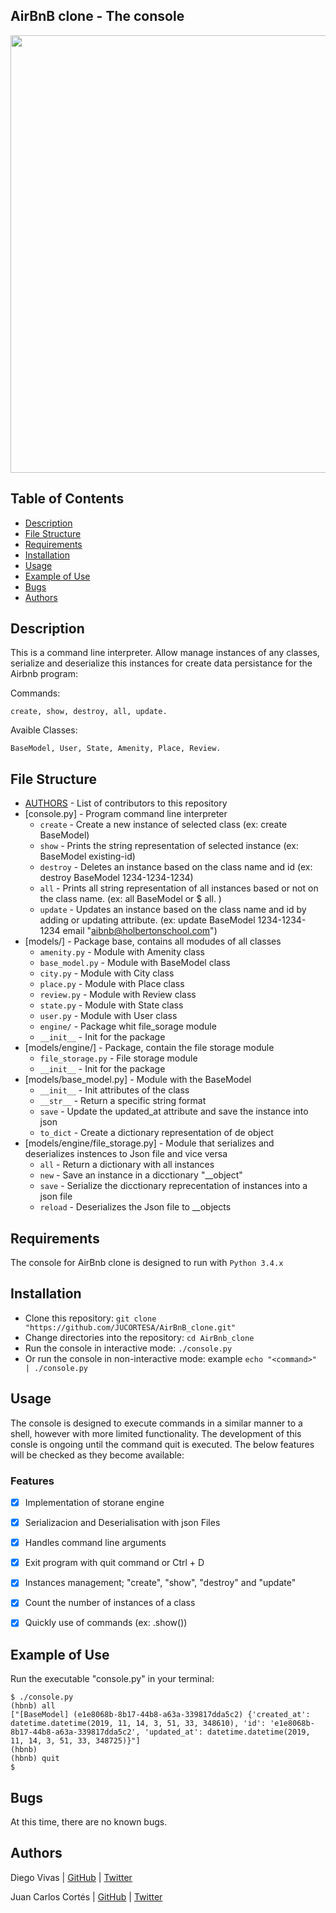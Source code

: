 ## AirBnB clone - The console 
<img src="https://files.realpython.com/media/Working-With-JSON-Data-in-Python_Watermarked.66a8fdcb8859.jpg" align="middle" width="1000" height="700"> 


## Table of Contents
* [Description](#description)
* [File Structure](#file-structure)
* [Requirements](#requirements)
* [Installation](#installation)
* [Usage](#usage)
* [Example of Use](#example-of-use)
* [Bugs](#bugs)
* [Authors](#authors)

## Description
This is a command line interpreter.
Allow manage instances of any classes, serialize and deserialize this instances for create data persistance for the Airbnb program:

Commands:
   ```
   create, show, destroy, all, update.
   ```
Avaible Classes:
   ```
   BaseModel, User, State, Amenity, Place, Review.
   ```

   
## File Structure
* [AUTHORS](AUTHORS) - List of contributors to this repository
* [console.py] - Program command line interpreter
  * `create` - Create a new instance of selected class (ex: create BaseModel)
  * `show` - Prints the string representation of selected instance (ex: BaseModel existing-id)
  * `destroy` - Deletes an instance based on the class name and id (ex: destroy BaseModel 1234-1234-1234)
  * `all` - Prints all string representation of all instances based or not on the class name. (ex:  all BaseModel or $ all. )
  * `update` - Updates an instance based on the class name and id by adding or updating attribute. (ex: update BaseModel 1234-1234-1234 email "aibnb@holbertonschool.com") 
* [models/] - Package base, contains all modudes of all classes
  * `amenity.py` - Module with Amenity class
  * `base_model.py` - Module with BaseModel class
  * `city.py` - Module with City class
  * `place.py` - Module with Place class
  * `review.py` - Module with Review class
  * `state.py` - Module with State class
  * `user.py` - Module with User class
  * `engine/` - Package whit file_sorage module
  * `__init__` - Init for the package
* [models/engine/] - Package, contain the file storage module
  * `file_storage.py` - File storage module
  * `__init__` - Init for the package
* [models/base_model.py] - Module with the BaseModel
  * `__init__` - Init attributes of the class
  * `__str__` - Return a specific string format
  * `save` - Update the updated_at attribute and save the instance into json
  * `to_dict` - Create a dictionary representation of de object
* [models/engine/file_storage.py] - Module that serializes and deserializes instences to Json file and vice versa
  * `all` - Return a dictionary with all instances
  * `new` - Save an instance in a dicctionary "__object"
  * `save` - Serialize the dicctionary reprecentation of instances into a json file
  * `reload` - Deserializes the Json file to __objects 
  
 

## Requirements

The console for AirBnb clone is designed to run with `Python 3.4.x` 

## Installation

   - Clone this repository: `git clone "https://github.com/JUCORTESA/AirBnB_clone.git"`
   - Change directories into the repository: `cd AirBnb_clone`
   - Run the console in interactive mode: `./console.py`
   - Or run the console in non-interactive mode: example `echo "<command>" | ./console.py`

## Usage

The console is designed to execute commands in a similar manner to a shell, however with more limited functionality. The development of this consle is ongoing until the command quit is executed. The below features will be checked as they become available:

### Features
- [x] Implementation of storane engine
- [x] Serializacion and Deserialisation with json Files
- [x] Handles command line arguments
- [x] Exit program with quit command or Ctrl + D
- [x] Instances management; "create", "show", "destroy" and "update"
- [x] Count the number of instances of a class
- [x] Quickly use of commands (ex: <class name>.show(<id>))


## Example of Use
Run the executable "console.py" in your terminal:
```
$ ./console.py
(hbnb) all
["[BaseModel] (e1e8068b-8b17-44b8-a63a-339817dda5c2) {'created_at': datetime.datetime(2019, 11, 14, 3, 51, 33, 348610), 'id': 'e1e8068b-8b17-44b8-a63a-339817dda5c2', 'updated_at': datetime.datetime(2019, 11, 14, 3, 51, 33, 348725)}"]
(hbnb)
(hbnb) quit
$
```
## Bugs
At this time, there are no known bugs.

## Authors
Diego Vivas  | [GitHub](https://github.com/diegovivas) | [Twitter](https://twitter.com/rdiegovivas)

Juan Carlos Cortés | [GitHub](https://github.com/jucortesa) | [Twitter](https://twitter.com/jucortesa)

